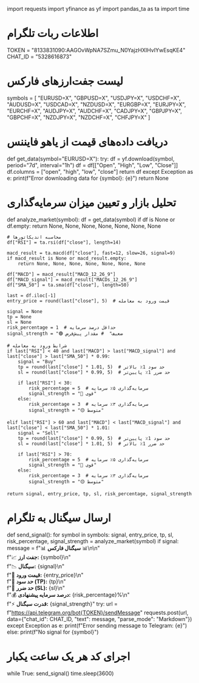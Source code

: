 import requests
import yfinance as yf
import pandas_ta as ta
import time

# اطلاعات ربات تلگرام
TOKEN = "8133831090:AAGOvWpNA7SZmu_N0YajzHXIHvIYwEsqKE4"
CHAT_ID = "5328616873"

# لیست جفت‌ارزهای فارکس
symbols = [
    "EURUSD=X", "GBPUSD=X", "USDJPY=X", "USDCHF=X", "AUDUSD=X", "USDCAD=X", "NZDUSD=X",
    "EURGBP=X", "EURJPY=X", "EURCHF=X", "AUDJPY=X", "AUDCHF=X", "CADJPY=X", "GBPJPY=X",
    "GBPCHF=X", "NZDJPY=X", "NZDCHF=X", "CHFJPY=X"
]

# دریافت داده‌های قیمت از یاهو فایننس
def get_data(symbol="EURUSD=X"):
    try:
        df = yf.download(symbol, period="7d", interval="1h")
        df = df[["Open", "High", "Low", "Close"]]
        df.columns = ["open", "high", "low", "close"]
        return df
    except Exception as e:
        print(f"Error downloading data for {symbol}: {e}")
        return None

# تحلیل بازار و تعیین میزان سرمایه‌گذاری
def analyze_market(symbol):
    df = get_data(symbol)
    if df is None or df.empty:
        return None, None, None, None, None, None, None

    # محاسبه اندیکاتورها
    df["RSI"] = ta.rsi(df["close"], length=14)

    macd_result = ta.macd(df["close"], fast=12, slow=26, signal=9)
    if macd_result is None or macd_result.empty:
        return None, None, None, None, None, None, None

    df["MACD"] = macd_result["MACD_12_26_9"]
    df["MACD_signal"] = macd_result["MACDs_12_26_9"]
    df["SMA_50"] = ta.sma(df["close"], length=50)

    last = df.iloc[-1]
    entry_price = round(last["close"], 5)  # قیمت ورود به معامله

    signal = None
    tp = None
    sl = None
    risk_percentage = 1  # حداقل درصد سرمایه
    signal_strength = "🟢 ضعیف"  # مقدار پیش‌فرض

    # شرایط ورود به معامله
    if last["RSI"] < 40 and last["MACD"] > last["MACD_signal"] and last["close"] > last["SMA_50"] * 0.99:
        signal = "Buy"
        tp = round(last["close"] * 1.01, 5)  # حد سود 1٪ بالاتر
        sl = round(last["close"] * 0.99, 5)  # حد ضرر 1٪ پایین‌تر

        if last["RSI"] < 30:
            risk_percentage = 5  # سرمایه‌گذاری ۵٪ سرمایه
            signal_strength = "🔴 قوی"
        else:
            risk_percentage = 3  # سرمایه‌گذاری ۳٪ سرمایه
            signal_strength = "🟡 متوسط"

    elif last["RSI"] > 60 and last["MACD"] < last["MACD_signal"] and last["close"] < last["SMA_50"] * 1.01:
        signal = "Sell"
        tp = round(last["close"] * 0.99, 5)  # حد سود 1٪ پایین‌تر
        sl = round(last["close"] * 1.01, 5)  # حد ضرر 1٪ بالاتر

        if last["RSI"] > 70:
            risk_percentage = 5  # سرمایه‌گذاری ۵٪ سرمایه
            signal_strength = "🔴 قوی"
        else:
            risk_percentage = 3  # سرمایه‌گذاری ۳٪ سرمایه
            signal_strength = "🟡 متوسط"

    return signal, entry_price, tp, sl, risk_percentage, signal_strength

# ارسال سیگنال به تلگرام
def send_signal():
    for symbol in symbols:
        signal, entry_price, tp, sl, risk_percentage, signal_strength = analyze_market(symbol)
        if signal:
            message = f"📊 **سیگنال فارکس** 📊\n\n" \
                      f"📈 **جفت ارز:** {symbol}\n" \
                      f"📉 **سیگنال:** {signal}\n" \
                      f"🔹 **قیمت ورود:** {entry_price}\n" \
                      f"🎯 **حد سود (TP):** {tp}\n" \
                      f"🛑 **حد ضرر (SL):** {sl}\n" \
                      f"💰 **درصد سرمایه پیشنهادی:** {risk_percentage}%\n" \
                      f"⚡ **قدرت سیگنال:** {signal_strength}"
            try:
                url = f"https://api.telegram.org/bot{TOKEN}/sendMessage"
                requests.post(url, data={"chat_id": CHAT_ID, "text": message, "parse_mode": "Markdown"})
            except Exception as e:
                print(f"Error sending message to Telegram: {e}")
        else:
            print(f"No signal for {symbol}")

# اجرای کد هر یک ساعت یکبار
while True:
    send_signal()
    time.sleep(3600)
